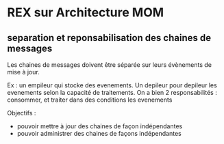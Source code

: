 REX sur Architecture MOM
========================


## separation et reponsabilisation des chaines de messages

Les chaines de messages doivent être séparée sur leurs évènements de mise à jour.

Ex :  un empileur qui stocke des evenements. Un depileur pour depileur les evenements selon la capacité de traitements.
On a bien 2 responsabilités :  consommer, et traiter dans des conditions les evenements

Objectifs : 
 - pouvoir mettre à jour des chaines de façon indépendantes
 - pouvoir administrer des chaines de façons indépendantes
